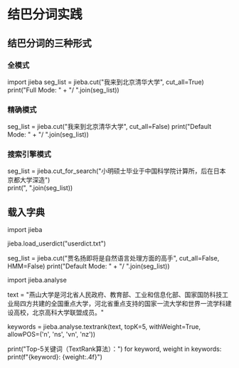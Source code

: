 # 结巴分词实践
## 结巴分词的三种形式
### 全模式

import jieba
seg_list = jieba.cut("我来到北京清华大学", cut_all=True)
print("Full Mode: " + "/ ".join(seg_list))  

### 精确模式

seg_list = jieba.cut("我来到北京清华大学", cut_all=False)
print("Default Mode: " + "/ ".join(seg_list))  

### 搜索引擎模式

seg_list = jieba.cut_for_search("小明硕士毕业于中国科学院计算所，后在日本京都大学深造")  
print(", ".join(seg_list))

## 载入字典

import jieba

jieba.load_userdict("userdict.txt")

seg_list = jieba.cut("贾名扬即将是自然语言处理方面的高手", cut_all=False, HMM=False)
print("Default Mode: " + "/ ".join(seg_list))


import jieba.analyse

text = "燕山大学是河北省人民政府、教育部、工业和信息化部、国家国防科技工业局四方共建的全国重点大学，河北省重点支持的国家一流大学和世界一流学科建设高校，北京高科大学联盟成员。"

keywords = jieba.analyse.textrank(text, topK=5, withWeight=True, allowPOS=('n', 'ns', 'vn', 'nz'))

print("Top-5关键词（TextRank算法）：")
for keyword, weight in keywords:
    print(f"{keyword}: {weight:.4f}")